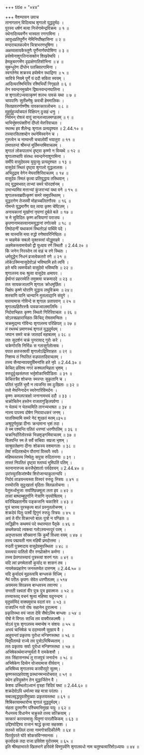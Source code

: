 +++
title = "०४४"

+++
वैशम्पायन उवाच  
तानागतान् विदित्वाथ शृगालो युद्धदुर्मदः ।  
पुरस्य धर्षणं मत्वा निर्जगामेन्द्रविक्रमः ॥ १ ॥  
रथेनादित्यवर्णेन भास्वता रणगामिना ।  
आयुधप्रतिपूर्णेन नेमिनिर्घोषहासिना ॥ २ ॥  
मन्दराचलकल्पेन चित्राभरणभूषिणा ।  
अक्षय्यसायकैस्तूणैः पूर्णेनार्णवघोषिणा ॥ ३ ॥  
हर्यश्वेनाशुगतिनासक्तेन शिखरेष्वपि ।  
हेमकूबरगर्भेण दृढाक्षेणातिशोभिना ॥ ४ ॥  
सुबन्धुरेण दीप्तेन पतत्त्रिवरगामिना ।  
स्वगतेनेव शक्रस्य हर्यश्वेन रथाद्रिणा ॥ ५ ॥  
सावित्रे नियमे पूर्णे यं ददौ सविता स्वयम् ।  
आदित्यरश्मिभिरिव रश्मिभिर्यो निगृह्यते ॥ ६ ॥  
तेन स्यन्दनमुख्येन द्विषत्स्यन्दनघातिना ।  
स शृगालोऽभ्ययात्कृष्णं शलभः पावकं यथा ॥ ७ ॥  
चापपाणिः सुतीक्ष्णेषुः कवची हेममालिकः ।  
सितप्रावरणोष्णीषः पावकाकारलोचनः ॥ ८ ॥  
मुहुर्मुहुर्ज्याचपलं विक्षिपन् दुःसहं धनुः ।  
निर्वमन् रोषजं वायुं सानलज्वालमण्डलम् ॥ ९ ॥  
भाभिर्भूषणपंक्तीनां दीप्तो मेरुरिवाचलः ।  
रथस्थ इव शैलेन्द्रः शृगालः प्रत्यदृश्यत ॥ 2.44.१० ॥  
तस्यारसितशब्देन रथनेमिस्वनेन च ।  
गुरुत्वेन च नाम्यन्ती चचालोर्वी भयातुरा ॥ ११ ॥  
तमापतन्तं श्रीमन्तं मूर्तिमन्तमिवाचलम् ।  
शृगालं लोकपालाभं दृष्ट्वा कृष्णो न विव्यथे ॥ १२ ॥  
शृगालश्चापि संरब्धः स्यन्दनेनाशुगामिना ।  
समीपे वासुदेवस्य युयुत्सुः प्रत्यदृश्यत ॥ १३ ॥  
वासुदेवं स्थितं दृष्ट्वा शृगालो युद्धलालसः ।  
अभिदुद्राव वेगेन मेघराशिरिवाचलम् ॥ १४ ॥  
वासुदेवः स्मितं कृत्वा प्रतियुद्धाय तस्थिवान् ।  
तद् युद्धमभवत् ताभ्यां समरे घोरदर्शनम् ।  
उभाभ्यामिव मत्ताभ्यां कुंजराभ्यां यथा वने ॥ १५ ॥  
शृगालस्त्वब्रवीत्कृष्णं समरे समुपस्थितम् ।  
युद्धरागेण तेजस्वी मोहाच्चलितगौरवः ॥ १६ ॥  
गोमन्ते युद्धमार्गेण यत् त्वया कृष्ण चेष्टितम् ।  
अनायकानां मूर्खाणां नृपाणां दुर्बले बले ॥ १७ ॥  
स मे सुविदितः कृष्ण क्षत्रियाणां पराजयः ।  
कृपणानामसत्त्वानामयुद्धानां रणोत्सवे ॥ १८ ॥  
तिष्ठेदानीं यथाकामं स्थितोऽहं पार्थिवे पदे ।  
क्व यास्यसि मया रुद्धो रणेष्वपरिनिष्ठितः ॥  
न चाहमेकं सबलो युक्तस्त्वां योद्धुमाहवे ।  
अहमेकस्त्वमप्येको द्वौ युध्याव रणे स्थितौ ॥ 2.44.२० ॥  
किं जनेन निरस्तेन त्वं वाहं च रणे स्थितः ।  
धर्मयुद्धेन निधनं व्रजत्वेकतरो रणे ॥ २१ ॥  
लोकेऽस्मिन्वासुदेवोऽहं भविष्यामि हते त्वयि ।  
हते मयि त्वमप्येको वासुदेवो भविष्यसि ॥ २२ ॥  
शृगालस्य वचः श्रुत्वा वासुदेवः क्षमापरः ।  
ईर्ष्यन्तं प्रहरस्वेति तमुक्त्वा चक्रमाददे ॥ २३ ॥  
ततः सायकजालानि शृगालः क्रोधमूर्छितः ।  
चिक्षेप कृष्णे घोराणि युद्धाय लघुविक्रमः ॥ २४॥  
शस्त्राणि यानि चान्यानि मुसलाद्यानि संयुगे ।  
पातयामास गोविन्दे स शृगालः प्रतापवान् ॥ २५ ॥  
शृगालप्रहितैरस्त्रैः पावकज्वालमालिभिः ।  
निर्दयाभिहतः कृष्णः स्थितो गिरिरिवाचलः ॥ २६ ॥  
सोऽस्त्रप्रहाराभिहतः किंचिद् रोषसमन्वितः ।  
चक्रमुद्यम्य गोविन्दः शृगालस्य परिक्षिपत् ॥ २७ ॥  
तं रथस्थं प्रमाणस्थं शृगालं युद्धदुर्मदम् ।  
जघान समरे चक्रं जातदर्पं महाबलम् ॥ २८ ॥  
ततः सुदर्शनं चक्रं पुनरायाद् गुरोः करे ।  
चक्रेणोरसि निर्भिन्नः स गतासुर्गतोत्सवः ।  
पपात क्षतजस्रावी शृगालोऽद्रिरिवाहतः ॥ २९ ॥  
निशम्य तं निपतितं वज्रपातादिवाचलम् ।  
तस्य सैन्यान्यपययुर्विमनांसि हते नृपे ॥ 2.44.३० ॥  
केचित् प्रविश्य नगरं कश्मलाभिहता भृशम् ।  
रुरुदुर्दुःखसंतप्ता भर्तृशोकाभिपीडिताः ॥ ३१ ॥  
केचित्तत्रैव शोचन्तः स्मरन्तः सुकृतानि च ।  
पतितं भूपतिं भूमौ न त्यजन्ति स्म दुःखिताः ॥ ३२ ॥  
ततो मेघनिनादेन स्वरेणारिविमर्दनः ।  
कृष्णः कमलपत्राक्षो जनानामभयं ददौ ॥ ३३ ।  
चक्रोचितेन हस्तेन राजतागुङ्लिपर्वणा ।  
न भेतव्यं न भेतव्यमिति तानभ्यभाषत ॥ ३४ ॥  
नास्य पापस्य दोषेण निरावाधकरं जनम् ।  
घातयिष्यामि समरे नेदं शूरव्रतं मतम्॥३५॥  
अश्रुपूर्णमुखा दीनाः क्रन्दमाना भृशं तदा ।  
ते स्म पश्यन्ति पतितं धरण्यां धरणीपतिम् ॥ ३६ ॥  
चक्रनिर्दारितोरस्कं भिन्नशृङ्गमिवाचलम् ॥ ३७ ॥  
विलपन्ति स्म ते सर्वे सचिवाः सप्रजा भृशम् ।  
साश्रुपातेक्षणा दीनाः शोकस्य वशमागताः ॥ ३८ ॥  
तेषां रुदितशब्देन पौराणां विस्वरैः स्वरैः ।  
महिष्यस्तस्य निष्पेतुः सपुत्रा रुदिताननाः ॥ ३९ ।  
तास्तं निपतितं दृष्ट्वा श्लाघ्यं भूमिपतिं पतिम् ।  
स्तनानारुज्य करजैर्भृशार्ताः पर्यदेवयन् ॥ 2.44.४० ॥  
उरांस्युरसिजांश्चैव शिरोजान्याकुलान्यपि ।  
निर्दयं ताडयन्त्यस्ता विस्वरं रुरुदुः स्त्रियः ॥ ४१ ॥  
तस्योरसि सुदुःखार्ता मृदिताः क्लिन्नलोचनाः ।  
पेतुरूर्ध्वभुजाः सर्वाश्छिन्नमूला लता इव ॥ ४२ ॥  
तासां बाष्पाम्बुपूर्णानि नेत्राणि नृपयोषिताम् ।  
वारिविप्रहतानीव पङ्कजानि चकाशिरे ॥ ४३ ॥  
पुत्रं चास्य पुरस्कृत्य बालं प्रस्नुतलोचनम् ।  
शक्रदेवं पितुः पार्श्वे द्विगुणं रुरुदुः स्त्रियः ॥ ४५ ॥  
अयं ते वीर विक्रान्तो बालः पुत्रो न पण्डितः ॥  
त्वद्धिहीनः कथमयं पदे स्थास्यात पैतृके ॥ ४६ ॥  
कथमेकपदे त्यक्त्वा गतोऽस्यन्तःपुरं परम् ।  
अतृप्तास्तव सौख्यानां किं कुर्मो विधवा वयम् ॥ ४७ ॥  
तस्य पद्मावती नाम महिषी प्रमदोत्तमा ।  
रुदती पुत्रमादाय वासुदेवमुपस्थिता ॥ ४८ ॥  
यस्त्वया पातितो वीर रणप्रोक्तेन कर्मणा ।  
तस्य प्रेतगतस्यायं पुत्रस्त्वां शरणं गतः ॥ ४९ ॥  
यदि त्वां प्रणमेतासौ कुर्याद वा शासनं तव ।  
नायमेकप्रहारेण जनस्तप्येत दारुणम् ॥ 2.44.५० ॥  
यदि कुर्यादयं मूढस्त्वयि बान्धवकं विधिम् ।  
नैवं परीतः कृपणः सेवेत धरणीतलम् ॥ ५१४  
अयमस्य विपन्नस्य बान्धवस्य तवानघ ।  
सन्तती रक्ष्यतां वीर पुत्रः पुत्र इवात्मजः ॥ ५२ ॥  
तस्यास्तद् वचनं श्रुत्वा महिष्या यदुनन्दनः ।  
मृदुपर्वमिदं वाक्यमुवाच वदतां वरः ॥ ५३ ॥  
राजपत्नि गतो रोषः सहानेन दुरात्मना ।  
प्रकृतिस्था वयं जाता देवि सैषोऽस्मि बान्धवः ॥ ५४ ॥  
रोषो मे विगतः साध्वि तव वाक्यैरकल्मषैः ।  
योऽयं पुत्रः शृगालस्य ममाप्येष न संशयः ॥ ५५ ॥  
अभयं चाभिषेकं च ददाम्यस्मै सुखाय वै ।  
आहूयन्तां प्रकृतयः पुरोधा मन्त्रिणस्तथा ॥ ५६ ॥  
पितृपैतामहे राज्ये तव पुत्रोऽभिषिच्यताम् ।  
ततः प्रकृतयः सर्वाः पुरोधा मन्त्रिणस्तथा ॥ ५७ ॥  
अभिषेकार्थमाजग्मुर्यतो वै रामकेशवौ ।  
ततः सिंहासनस्थं तु राजपुत्रं जनार्दनः ॥ ५८ ॥  
अभिषेकेण दिव्येन योजयामास वीर्यवान् ।  
अभिषिच्य शृगालस्य करवीरपुरे सुतम्।  
कृष्णस्तदहरेवाशु प्रस्थानमभ्यरोचयत् ॥ ५९ ॥  
रथेन हरियुक्तेन तेन युद्धार्जितेन वै ।  
केशवः प्रस्थितोऽध्वानं वृत्रहा त्रिदिवं यथा ॥ 2.44.६० ॥  
शक्रदेवोऽपि धर्मात्मा सह मात्रा परंतपः ।  
सबालवृद्धयुवतीमुख्याः प्रकृतयस्तथा ॥ ६१ ॥  
शिबिकायामथारोप्य शृगालं युद्धदुर्मदम्।  
संहता दूरमार्गेण पश्चिमाभिमुखा ययुः ॥ ६२ ॥  
नैधनस्य विधानेन चक्रुस्ते तस्य सत्क्रियाम् ।  
सत्कारं कारयामासुः पितॄणां पारलौकिकम् ॥ ६३ ॥  
उद्दिश्योद्दिश्य राजानं श्राद्धं कृत्वा सहस्रशः ।  
ततस्ते सलिलं दत्त्वा नामगोत्रादिकीर्तनैः ॥ ६४ ॥  
पितर्युपरते घोरे शोकसंविग्नमानसः ।  
कृत्वोदकं तदा राजा प्रविवेश पुरोत्तमम् ॥ ६५ ॥  
इति श्रीमहाभारते खिलभागे हरिवंशे विष्णुपर्वणि शृगालवधो नाम चतुश्चत्वारिंशोऽध्यायः ॥ ४४ ॥
